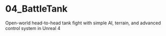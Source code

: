 # 04_BattleTank
Open-world head-to-head tank fight with simple AI, terrain, and advanced control system in Unreal 4
